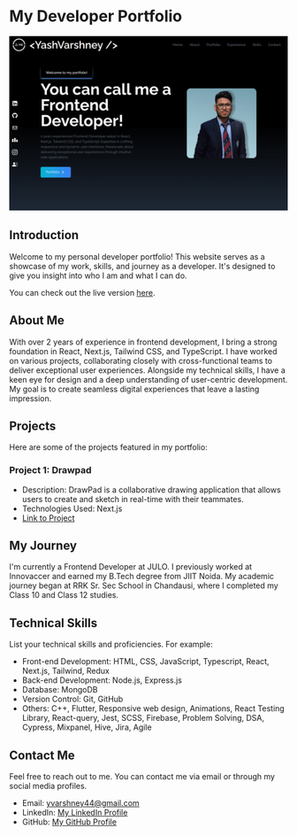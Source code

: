 # My Developer Portfolio

![Portfolio Preview](src/assets/projects/portfolio.png)

## Introduction

Welcome to my personal developer portfolio! This website serves as a showcase of my work, skills, and journey as a developer. It's designed to give you insight into who I am and what I can do.

You can check out the live version [here](https://your-portfolio-url.com).

## About Me

With over 2 years of experience in frontend development, I bring a strong foundation in React, Next.js, Tailwind CSS, and TypeScript. I have worked on various projects, collaborating closely with cross-functional teams to deliver exceptional user experiences. Alongside my technical skills, I have a keen eye for design and a deep understanding of user-centric development. My goal is to create seamless digital experiences that leave a lasting impression.

## Projects

Here are some of the projects featured in my portfolio:

### Project 1: Drawpad
- Description: DrawPad is a collaborative drawing application that allows users to create and sketch in real-time with their teammates.
- Technologies Used: Next.js
- [Link to Project](https://drawpad-lovat.vercel.app/)

## My Journey

I'm currently a Frontend Developer at JULO. I previously worked at Innovaccer and earned my B.Tech degree from JIIT Noida. My academic journey began at RRK Sr. Sec School in Chandausi, where I completed my Class 10 and Class 12 studies.

## Technical Skills

List your technical skills and proficiencies. For example:

- Front-end Development: HTML, CSS, JavaScript, Typescript, React, Next.js, Tailwind, Redux
- Back-end Development: Node.js, Express.js
- Database: MongoDB
- Version Control: Git, GitHub
- Others: C++, Flutter, Responsive web design, Animations, React Testing Library, React-query, Jest, SCSS, Firebase, Problem Solving, DSA, Cypress, Mixpanel, Hive, Jira, Agile

## Contact Me

Feel free to reach out to me. You can contact me via email or through my social media profiles.

- Email: yvarshney44@gmail.com
- LinkedIn: [My LinkedIn Profile](https://www.linkedin.com/in/yash-varshney)
- GitHub: [My GitHub Profile](https://github.com/ykji)
